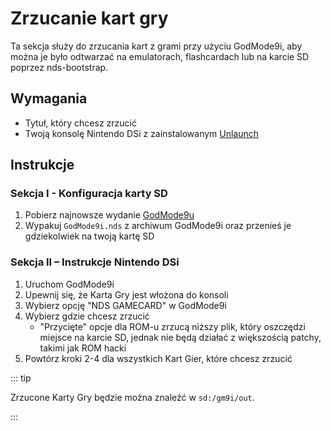 # Zrzucanie kart gry

Ta sekcja służy do zrzucania kart z grami przy użyciu GodMode9i, aby można je było odtwarzać na emulatorach, flashcardach lub na karcie SD poprzez nds-bootstrap.

## Wymagania

- Tytuł, który chcesz zrzucić
- Twoją konsolę Nintendo DSi z zainstalowanym [Unlaunch](installing-unlaunch.html)

## Instrukcje

### Sekcja I - Konfiguracja karty SD

1. Pobierz najnowsze wydanie [GodMode9u](https://github.com/DS-Homebrew/GodMode9i/releases)
2. Wypakuj `GodMode9i.nds` z archiwum GodMode9i oraz przenieś je gdziekolwiek na twoją kartę SD

### Sekcja II – Instrukcje Nintendo DSi

1. Uruchom GodMode9i
2. Upewnij się, że Karta Gry jest włożona do konsoli
3. Wybierz opcję "NDS GAMECARD" w GodMode9i
4. Wybierz gdzie chcesz zrzucić
   - "Przycięte" opcje dla ROM-u zrzucą niższy plik, który oszczędzi miejsce na karcie SD, jednak nie będą działać z większością patchy, takimi jak ROM hacki
5. Powtórz kroki 2-4 dla wszystkich Kart Gier, które chcesz zrzucić

::: tip

Zrzucone Karty Gry będzie można znaleźć w `sd:/gm9i/out`.

:::
